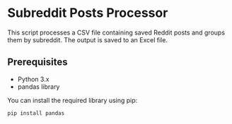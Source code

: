 # Subreddit Posts Processor

This script processes a CSV file containing saved Reddit posts and groups them by subreddit. The output is saved to an Excel file.

## Prerequisites

- Python 3.x
- pandas library

You can install the required library using pip:

```sh
pip install pandas
